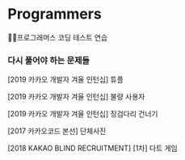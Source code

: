 # Programmers
👩‍💻프로그래머스 코딩 테스트 연습

### 다시 풀어야 하는 문제들
[2019 카카오 개발자 겨율 인턴십] 튜플

[2019 카카오 개발자 겨율 인턴십] 불량 사용자

[2019 카카오 개발자 겨율 인턴십] 징검다리 건너기

[2017 카카오코드 본선] 단체사진 

[2018 KAKAO BLIND RECRUITMENT] [1차] 다트 게임

